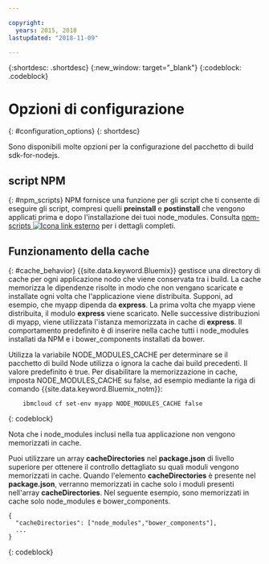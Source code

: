 ```yaml
---

copyright:
  years: 2015, 2018
lastupdated: "2018-11-09"

---
```


{:shortdesc: .shortdesc}
{:new_window: target="_blank"}
{:codeblock: .codeblock}

# Opzioni di configurazione
{: #configuration_options}
{: shortdesc}

Sono disponibili molte opzioni per la configurazione del pacchetto di build
sdk-for-nodejs.

## script NPM
{: #npm_scripts}
NPM fornisce una funzione per gli script che ti consente di eseguire gli script, compresi quelli **preinstall** e **postinstall** che vengono applicati prima e dopo l'installazione dei tuoi node_modules.  Consulta [npm-scripts ![Icona link esterno](../../icons/launch-glyph.svg "Icona link esterno")](https://docs.npmjs.com/misc/scripts) per i dettagli completi.

## Funzionamento della cache
{: #cache_behavior}
{{site.data.keyword.Bluemix}} gestisce una directory di cache per ogni applicazione nodo che viene conservata tra i build. La cache memorizza le dipendenze risolte in modo che non vengano scaricate e installate ogni volta che l'applicazione viene distribuita.  Supponi, ad esempio, che myapp dipenda da **express**.  La prima volta che myapp viene distribuita, il modulo **express** viene scaricato.  Nelle successive distribuzioni di myapp, viene utilizzata l'istanza memorizzata in cache di **express**. Il comportamento predefinito è di inserire nella cache tutti i node_modules installati da NPM e i bower_components installati da bower.

Utilizza la variabile NODE_MODULES_CACHE per determinare se il pacchetto di build Node utilizza o ignora la cache dai build precedenti. Il valore predefinito è true.  Per disabilitare la memorizzazione in cache, imposta NODE_MODULES_CACHE su false, ad esempio mediante la riga di comando {{site.data.keyword.Bluemix_notm}}:
```
    ibmcloud cf set-env myapp NODE_MODULES_CACHE false
```
{: codeblock}

Nota che i node_modules inclusi nella tua applicazione non vengono memorizzati in cache.

Puoi utilizzare un array **cacheDirectories** nel **package.json** di livello superiore per ottenere il controllo dettagliato su quali moduli vengono memorizzati in cache.  Quando l'elemento **cacheDirectories** è presente nel **package.json**, verranno memorizzati in cache solo i moduli presenti nell'array **cacheDirectories**.  Nel seguente esempio, sono memorizzati in cache solo node_modules e bower_components.
```
{
  "cacheDirectories": ["node_modules","bower_components"],
  ...
}
```
{: codeblock}

